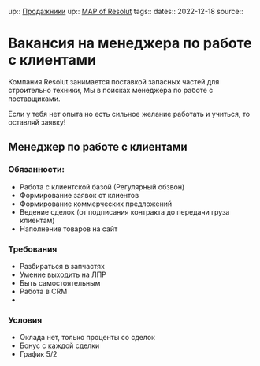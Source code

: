 up:: [Продажники](Продажники.md)
up:: [MAP of Resolut](MAP%20of%20Resolut.md)
tags:: 
dates:: 2022-12-18
source::

# Вакансия на менеджера по работе с клиентами





Компания Resolut занимается поставкой запасных частей для строительно техники, Мы в поисках менеджера по работе с поставщиками.

Если у тебя нет опыта но есть сильное желание работать и учиться, то оставляй заявку!


## Менеджер по работе с клиентами
### Обязанности:
-   Работа с клиентской базой (Регулярный обзвон)
-   Формирование заявок от клиентов 
-   Формирование коммерческих предложений
-   Ведение сделок (от подписания контракта до передачи груза клиентам)
-   Наполнение товаров на сайт

### Требования
- Разбираться в запчастях
- Умение выходить на ЛПР
- Быть самостоятельным
- Работа в CRM
- 

### Условия
- Оклада нет, только проценты со сделок
- Бонус с каждой сделки
- График 5/2 


